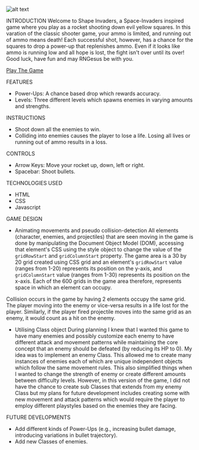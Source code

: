 ![alt text](image.png)

INTRODUCTION
Welcome to Shape Invaders, a Space-Invaders inspired game where you play as a rocket shooting
down evil yellow squares. In this varation of the classic shooter game, your ammo is limited, and running out of ammo means death! Each successful shot, however, has a chance for the squares to drop a power-up that replenishes ammo. Even if it looks like ammo is running low and all hope is lost, the fight isn't over until its over! Good luck, have fun and may RNGesus be with you.

[Play The Game](https://faris-wong.github.io/shape_invaders/)

FEATURES
- Power-Ups: A chance based drop which rewards accuracy.
- Levels: Three different levels which spawns enemies in varying amounts and strengths.

INSTRUCTIONS
- Shoot down all the enemies to win.
- Colliding into enemies causes the player to lose a life. Losing all lives or running out of ammo results in a loss.

CONTROLS
- Arrow Keys: Move your rocket up, down, left or right.
- Spacebar: Shoot bullets.

TECHNOLOGIES USED
- HTML 
- CSS 
- Javascript

GAME DESIGN
- Animating movements and pseudo collision-detection
All elements (character, enemies, and projectiles) that are seen moving in the game is done by manipulating the Document Object Model (DOM), accessing that element's CSS using the style object to change the value of the `gridRowStart` and `gridColumnStart` property. The game area is a 30 by 20 grid created using CSS grid and an element's `gridRowStart` value (ranges from 1-20) represents its position on the y-axis, and `gridColumnStart` value (ranges from 1-30) represents its position on the x-axis. Each of the 600 grids in the game area therefore, represents space in which an element can occupy.

Collision occurs in the game by having 2 elements occupy the same grid. The player moving into the enemy or vice-versa results in a life lost for the player. Similarly, if the player fired projectile moves into the same grid as an enemy, it would count as a hit on the enemy.

- Utilising Class object
During planning I knew that I wanted this game to have many enemies and possibly customize each enemy to have different attack and movement patterns while maintaining the core concept that an enemy should be defeated (by reducing its HP to 0). My idea was to implement an enemy Class. This allowed me to create many instances of enemies each of which are unique independent objects which follow the same movement rules. This also simplified things when I wanted to change the strength of enemy or create different amounts between difficulty levels. However, in this version of the game, I did not have the chance to create sub Classes that extends from my enemy Class but my plans for future development includes creating some with new movement and attack patterns which would require the player to employ different playstyles based on the enemies they are facing.

FUTURE DEVELOPMENTS
- Add different kinds of Power-Ups (e.g., increasing bullet damage, introducing variations in bullet trajectory).
- Add new Classes of enemies. 